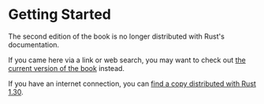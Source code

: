 # Getting Started

The second edition of the book is no longer distributed with Rust's documentation.

If you came here via a link or web search, you may want to check out [the current version of the book](../ch01-00-getting-started.html) instead.

If you have an internet connection, you can [find a copy distributed with Rust 1.30](https://doc.rust-lang.org/1.30.0/book/second-edition/ch10-00-getting-started.html).